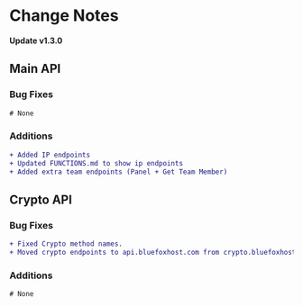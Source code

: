 # Change Notes
**Update v1.3.0**

## Main API

### Bug Fixes
```diff
# None
```

### Additions
```diff
+ Added IP endpoints
+ Updated FUNCTIONS.md to show ip endpoints
+ Added extra team endpoints (Panel + Get Team Member)
```

## Crypto API

### Bug Fixes
```diff
+ Fixed Crypto method names.
+ Moved crypto endpoints to api.bluefoxhost.com from crypto.bluefoxhost.com
```

### Additions
```diff
# None
```

